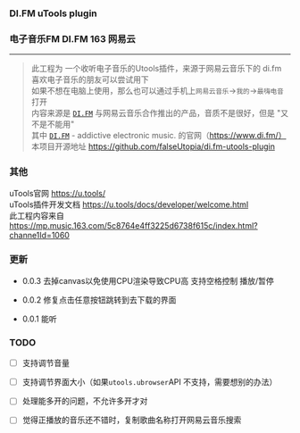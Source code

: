 ### DI.FM uTools plugin

### 电子音乐FM DI.FM 163 网易云

---

>  此工程为 一个收听电子音乐的Utools插件，来源于网易云音乐下的 di.fm  
>  喜欢电子音乐的朋友可以尝试用下  
>  如果不想在电脑上使用，那么也可以通过手机上`网易云音乐`->`我的`->`最嗨电音` 打开   
>  内容来源是 [`DI.FM`](https://www.di.fm/)  与网易云音乐合作推出的产品，音质不是很好，但是 "又不是不能用"    
>  其中 [`DI.FM`](https://www.di.fm/)  - addictive electronic music. 的官网（https://www.di.fm/）  
>  本项目开源地址 https://github.com/falseUtopia/di.fm-utools-plugin  

### 其他

uTools官网 https://u.tools/  
uTools插件开发文档 https://u.tools/docs/developer/welcome.html  
此工程内容来自 https://mp.music.163.com/5c8764e4ff3225d6738f615c/index.html?channe1Id=1060

### 更新

- 0.0.3
  去掉canvas以免使用CPU渲染导致CPU高
  支持空格控制 播放/暂停

- 0.0.2
  修复点击任意按钮跳转到去下载的界面

- 0.0.1
  能听

### TODO

- [ ] 支持调节音量
- [ ] 支持调节界面大小（如果`utools.ubrowser`API 不支持，需要想别的办法）
- [ ] 处理能多开的问题，不允许多开才对
- [ ] 觉得正播放的音乐还不错时，复制歌曲名称打开网易云音乐搜索

